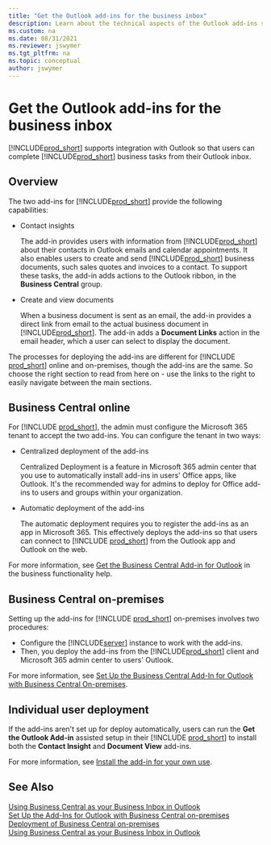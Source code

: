 ```yaml
---
title: "Get the Outlook add-ins for the business inbox"
description: Learn about the technical aspects of the Outlook add-ins so that users can use Outlook as their business inbox and manage Business Central data in Outlook.
ms.custom: na
ms.date: 08/31/2021
ms.reviewer: jswymer
ms.tgt_pltfrm: na
ms.topic: conceptual
author: jswymer
---
```

# Get the Outlook add-ins for the business inbox

[!INCLUDE[prod_short](../developer/includes/prod_short.md)] supports integration with Outlook so that users can complete [!INCLUDE[prod_short](../developer/includes/prod_short.md)] business tasks from their Outlook inbox.  

## Overview

The two add-ins for [!INCLUDE[prod_short](../developer/includes/prod_short.md)] provide the following capabilities:

- Contact insights

    The add-in provides users with information from [!INCLUDE[prod_short](../developer/includes/prod_short.md)] about their contacts in Outlook emails and calendar appointments. It also enables users to create and send [!INCLUDE[prod_short](../developer/includes/prod_short.md)] business documents, such sales quotes and invoices to a contact. To support these tasks, the add-in adds actions to the Outlook ribbon, in the **Business Central** group.  

- Create and view documents

    When a business document is sent as an email, the add-in provides a direct link from email to the actual business document in [!INCLUDE[prod_short](../developer/includes/prod_short.md)]. The add-in adds a **Document Links** action in the email header, which a user can select to display the document.  

<!--    ![Office Add-ins for Outlook.](../media/OutlookAddinsCallouts.png "Office Add-ins for Outlook")-->

The processes for deploying the add-ins are different for [!INCLUDE [prod_short](../includes/prod_short.md)] online and on-premises, though the add-ins are the same. So choose the right section to read from here on - use the links to the right to easily navigate between the main sections.

## Business Central online

For [!INCLUDE [prod_short](../includes/prod_short.md)], the admin must configure the Microsoft 365 tenant to accept the two add-ins. You can configure the tenant in two ways:

- Centralized deployment of the add-ins  

    Centralized Deployment is a feature in Microsoft 365 admin center that you use to automatically install add-ins in users' Office apps, like Outlook. It's the recommended way for admins to deploy for Office add-ins to users and groups within your organization.

- Automatic deployment of the add-ins  

    The automatic deployment requires you to register the add-ins as an app in Microsoft 365. This effectively deploys the add-ins so that users can connect to [!INCLUDE [prod_short](../includes/prod_short.md)] from the Outlook app and Outlook on the web.

For more information, see [Get the Business Central Add-in for Outlook](/dynamics365/business-central/admin-outlook) in the business functionality help.

## Business Central on-premises

Setting up the add-ins for [!INCLUDE [prod_short](../includes/prod_short.md)] on-premises involves two procedures:  

- Configure the [!INCLUDE[server](../developer/includes/server.md)] instance to work with the add-ins.  
- Then, you deploy the add-ins from the [!INCLUDE[prod_short](../includes/prod_short.md)] client and Microsoft 365 admin center to users' Outlook.  

For more information, see [Set Up the Business Central Add-In for Outlook with Business Central On-premises](Setting-up-Office-Add-Ins-Outlook-Inbox.md).  

## Individual user deployment

If the add-ins aren't set up for deploy automatically, users can run the **Get the Outlook Add-in** assisted setup in their [!INCLUDE [prod_short](../developer/includes/prod_short.md)] to install both the **Contact Insight** and **Document View** add-ins.

For more information, see [Install the add-in for your own use](/dynamics365/business-central/admin-outlook#install).

## See Also  
[Using Business Central as your Business Inbox in Outlook](/dynamics365/business-central/work-outlook-addin)  
[Set Up the Add-Ins for Outlook with Business Central on-premises](Setting-up-Office-Add-Ins-Outlook-Inbox.md)  
[Deployment of Business Central on-premises](../deployment/deployment.md)  
[Using Business Central as your Business Inbox in Outlook](/dynamics365/business-central/admin-outlook?toc=/dynamics365/business-central/dev-itpro/toc.json)  
